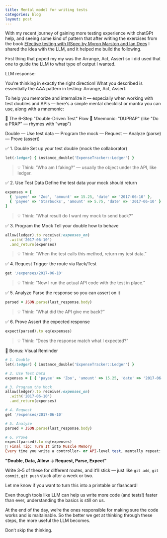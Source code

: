 ```yaml
---
title: Mental model for writing tests
categories: blog
layout: post
---
```


With my recent journey of gaining more testing experience with chatGPt help, and seeing some kind of pattern that after writing the exercises from the book [Efective testing with RSpec by Myron Marston and Ian Dees](/2025/04/11-effective-testing-with-rspec.html) I shared the idea with the LLM, and it helped me build the following.

First thing that poped my my was the Arrange, Act, Assert so i did used that one to guide the LLM to what type of output I wanted.

LLM response: 

You're thinking in exactly the right direction! What you described is essentially the AAA pattern in testing: Arrange, Act, Assert.

To help you memorize and internalize it — especially when working with test doubles and APIs — here's a simple mental checklist or mantra you can use, along with a mnemonic:

🔁 The 6-Step "Double-Driven Test" Flow
🧠 Mnemonic: "DUPRAP" (like "Do a PRAP" — rhymes with “wrap”)

Double — Use test data — Program the mock — Request — Analyze (parse) — Prove (assert)

✅ 1. Double
Set up your test double (mock the collaborator)

```ruby
let(:ledger) { instance_double('ExpenseTracker::Ledger') }
```

> 💡 Think: “Who am I faking?” — usually the object under the API, like ledger.

✅ 2. Use Test Data
Define the test data your mock should return

```ruby
expenses = [
  { 'payee' => 'Zoo', 'amount' => 15.25, 'date' => '2017-06-10' },
  { 'payee' => 'Starbucks', 'amount' => 5.75, 'date' => '2017-06-10' }
]
```

> 💡 Think: “What result do I want my mock to send back?”

✅ 3. Program the Mock
Tell your double how to behave

```ruby
allow(ledger).to receive(:expenses_on)
  .with('2017-06-10')
  .and_return(expenses)
```

> 💡 Think: “When the test calls this method, return my test data.”

✅ 4. Request
Trigger the route via Rack/Test

```ruby
get '/expenses/2017-06-10'
```
> 💡 Think: “Now I run the actual API code with the test in place.”

✅ 5. Analyze
Parse the response so you can assert on it

```ruby
parsed = JSON.parse(last_response.body)
```

> 💡 Think: “What did the API give me back?”

✅ 6. Prove
Assert the expected response

```ruby
expect(parsed).to eq(expenses)
```

> 💡 Think: “Does the response match what I expected?”

🧠 Bonus: Visual Reminder
```ruby
# 1. Double
let(:ledger) { instance_double('ExpenseTracker::Ledger') }

# 2. Use Test Data
expenses = [ { 'payee' => 'Zoo', 'amount' => 15.25, 'date' => '2017-06-10' } ]

# 3. Program the Mock
allow(ledger).to receive(:expenses_on)
  .with('2017-06-10')
  .and_return(expenses)

# 4. Request
get '/expenses/2017-06-10'

# 5. Analyze
parsed = JSON.parse(last_response.body)

# 6. Prove
expect(parsed).to eq(expenses)
📌 Final Tip: Turn It into Muscle Memory
Every time you write a controller- or API-level test, mentally repeat:
```

<b>"Double, Data, Allow → Request, Parse, Expect"</b>

Write 3–5 of these for different routes, and it’ll stick — just like `git add`, `git commit`, `git push` stuck after a week or two.

Let me know if you want to turn this into a printable or flashcard!

Even though tools like LLM can help us write more code (and tests!) faster than ever, understanding the basics is still on us. 

At the end of the day, we’re the ones responsible for making sure the code works and is maitainable. So the better we get at thinking through these steps, the more useful the LLM becomes.

Don’t skip the thinking.